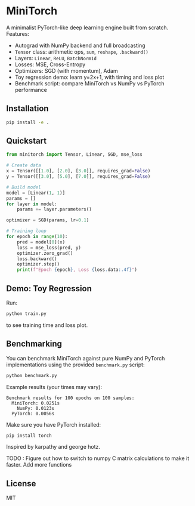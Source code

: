 # MiniTorch

A minimalist PyTorch-like deep learning engine built from scratch.  
Features:
- Autograd with NumPy backend and full broadcasting  
- `Tensor` class: arithmetic ops, `sum`, `reshape`, `.backward()`  
- Layers: `Linear`, `ReLU`, `BatchNorm1d`  
- Losses: MSE, Cross-Entropy  
- Optimizers: SGD (with momentum), Adam  
- Toy regression demo: learn y=2x+1, with timing and loss plot  
- Benchmark script: compare MiniTorch vs NumPy vs PyTorch performance  

## Installation

```bash
pip install -e .
```

## Quickstart

```python
from minitorch import Tensor, Linear, SGD, mse_loss

# Create data
x = Tensor([[1.0], [2.0], [3.0]], requires_grad=False)
y = Tensor([[3.0], [5.0], [7.0]], requires_grad=False)

# Build model
model = [Linear(1, 1)]
params = []
for layer in model:
    params += layer.parameters()

optimizer = SGD(params, lr=0.1)

# Training loop
for epoch in range(10):
    pred = model[0](x)
    loss = mse_loss(pred, y)
    optimizer.zero_grad()
    loss.backward()
    optimizer.step()
    print(f"Epoch {epoch}, Loss {loss.data:.4f}")
```

## Demo: Toy Regression

Run:

```bash
python train.py
```

to see training time and loss plot.

## Benchmarking

You can benchmark MiniTorch against pure NumPy and PyTorch implementations using the provided `benchmark.py` script:

```bash
python benchmark.py
```

Example results (your times may vary):

```
Benchmark results for 100 epochs on 100 samples:
  MiniTorch: 0.0251s
    NumPy: 0.0123s
  PyTorch: 0.0056s
```

Make sure you have PyTorch installed:

```bash
pip install torch
```

Inspired by karpathy and george hotz.

TODO : Figure out how to switch to numpy C matrix calculations to make it faster.
Add more functions

## License

MIT

